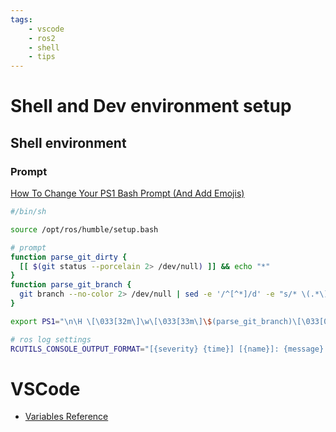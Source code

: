 ```yaml
---
tags:
    - vscode
    - ros2
    - shell
    - tips
---
```

# Shell and Dev environment setup

## Shell environment

### Prompt
[How To Change Your PS1 Bash Prompt (And Add Emojis)](https://tynick.com/blog/06-12-2019/how-to-change-your-ps1-bash-prompt-and-add-emojis/)
```bash
#/bin/sh

source /opt/ros/humble/setup.bash

# prompt
function parse_git_dirty {
  [[ $(git status --porcelain 2> /dev/null) ]] && echo "*"
}
function parse_git_branch {
  git branch --no-color 2> /dev/null | sed -e '/^[^*]/d' -e "s/* \(.*\)/ (\1$(parse_git_dirty))/"
}

export PS1="\n\H \[\033[32m\]\w\[\033[33m\]\$(parse_git_branch)\[\033[00m\] 🐢 $ "

# ros log settings
RCUTILS_CONSOLE_OUTPUT_FORMAT="[{severity} {time}] [{name}]: {message} ({function_name}() at {line_number})"

```


# VSCode

- [Variables Reference](https://code.visualstudio.com/docs/editor/variables-reference)
